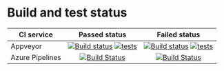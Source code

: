 # Build and test status



|CI service| Passed  status |  Failed status  |
|----------|:-------------------:|:--------------------:|
|Appveyor  | [![Build status](https://img.shields.io/appveyor/ci/scalar438/appveyor-vs-test/tests_must_pass?logo=appveyor&style=plastic)](https://ci.appveyor.com/project/scalar438/appveyor-vs-test) [![tests](https://img.shields.io/appveyor/tests/scalar438/appveyor-vs-test/tests_must_pass?logo=visual-studio-code)](https://ci.appveyor.com/project/scalar438/appveyor-vs-test/build/tests) |  [![Build status](https://img.shields.io/appveyor/ci/scalar438/appveyor-vs-test/tests_must_fail?logo=appveyor&style=plastic)](https://ci.appveyor.com/project/scalar438/appveyor-vs-test)  [![tests](https://img.shields.io/appveyor/tests/scalar438/appveyor-vs-test/tests_must_fail?logo=visual-studio-code)](https://ci.appveyor.com/project/scalar438/appveyor-vs-test/build/tests)    |
| Azure Pipelines | [![Build Status](https://scalar438.visualstudio.com/vs_ci_examples/_apis/build/status/scalar438.vs_ci_examples?branchName=tests_must_pass)](https://scalar438.visualstudio.com/vs_ci_examples/_build/latest?definitionId=1&branchName=tests_must_pass)   | [![Build Status](https://scalar438.visualstudio.com/vs_ci_examples/_apis/build/status/scalar438.vs_ci_examples-clone?branchName=tests_must_fail)](https://scalar438.visualstudio.com/vs_ci_examples/_build/latest?definitionId=2&branchName=tests_must_fail) |
